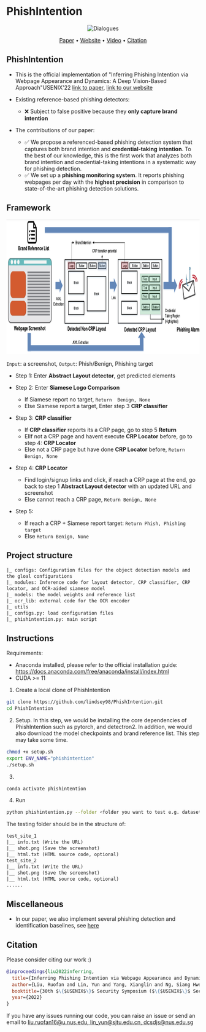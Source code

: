 # PhishIntention
<div align="center">

![Dialogues](https://img.shields.io/badge/Proctected\_Brands\_Size-277-green?style=flat-square)

</div>
<p align="center">
  <a href="https://www.usenix.org/conference/usenixsecurity22/presentation/liu-ruofan">Paper</a> •
  <a href="https://sites.google.com/view/
phishintention">Website</a> •
  <a href="https://www.youtube.com/watch?v=yU7FrlSJ818">Video</a> •
  <a href="#citation">Citation</a>
</p>

## PhishIntention
- This is the official implementation of "Inferring Phishing Intention via Webpage Appearance and Dynamics: A Deep Vision-Based Approach"USENIX'22 [link to paper](http://linyun.info/publications/usenix22.pdf), [link to our website](https://sites.google.com/view/phishintention/home)

- Existing reference-based phishing detectors:
   - :x: Subject to false positive because they **only capture brand intention**
     
- The contributions of our paper:
   - :white_check_mark: We propose a referenced-based phishing detection system that captures both brand intention and **credential-taking intention**. To the best of our knowledge, this is the first work that analyzes both brand intention and credential-taking intentions in a systematic way for phishing detection.
   - :white_check_mark: We set up a **phishing monitoring system**. It reports phishing webpages per day with the **highest precision** in comparison to state-of-the-art phishing detection solutions.

## Framework
<img src="big_pic/Screenshot 2021-08-13 at 9.15.56 PM.png" style="width:2000px;height:350px"/>

```Input```: a screenshot, ```Output```: Phish/Benign, Phishing target
- Step 1: Enter <b>Abstract Layout detector</b>, get predicted elements

- Step 2: Enter <b>Siamese Logo Comparison</b>
    - If Siamese report no target, ```Return  Benign, None```
    - Else Siamese report a target, Enter step 3 <b>CRP classifier</b>
       
- Step 3: <b>CRP classifier</b>
   - If <b>CRP classifier</b> reports its a CRP page, go to step 5 <b>Return</b>
   - ElIf not a CRP page and havent execute <b>CRP Locator</b> before, go to step 4: <b>CRP Locator</b>
   - Else not a CRP page but have done <b>CRP Locator</b> before, ```Return Benign, None``` 

- Step 4: <b>CRP Locator</b>
   - Find login/signup links and click, if reach a CRP page at the end, go back to step 1 <b>Abstract Layout detector</b> with an updated URL and screenshot
   - Else cannot reach a CRP page, ```Return Benign, None``` 
   
- Step 5: 
    - If reach a CRP + Siamese report target: ```Return Phish, Phishing target``` 
    - Else ```Return Benign, None``` 

## Project structure
```
|_ configs: Configuration files for the object detection models and the gloal configurations
|_ modules: Inference code for layout detector, CRP classifier, CRP locator, and OCR-aided siamese model
|_ models: the model weights and reference list
|_ ocr_lib: external code for the OCR encoder
|_ utils
|_ configs.py: load configuration files
|_ phishintention.py: main script
```

## Instructions
Requirements: 
- Anaconda installed, please refer to the official installation guide: https://docs.anaconda.com/free/anaconda/install/index.html
- CUDA >= 11
  
1. Create a local clone of PhishIntention
```bash
git clone https://github.com/lindsey98/PhishIntention.git
cd PhishIntention
```

2. Setup.
In this step, we would be installing the core dependencies of PhishIntention such as pytorch, and detectron2. 
In addition, we would also download the model checkpoints and brand reference list.
This step may take some time.
```bash
chmod +x setup.sh
export ENV_NAME="phishintention"
./setup.sh
```

3. 
```bash
conda activate phishintention
```

4. Run
```bash
python phishintention.py --folder <folder you want to test e.g. datasets/test_sites> --output_txt <where you want to save the results e.g. test.txt>
```
The testing folder should be in the structure of:

```
test_site_1
|__ info.txt (Write the URL)
|__ shot.png (Save the screenshot)
|__ html.txt (HTML source code, optional)
test_site_2
|__ info.txt (Write the URL)
|__ shot.png (Save the screenshot)
|__ html.txt (HTML source code, optional)
......
```

## Miscellaneous
- In our paper, we also implement several phishing detection and identification baselines, see [here](https://github.com/lindsey98/PhishingBaseline)

## Citation
Please consider citing our work :)
```bibtex
@inproceedings{liu2022inferring,
  title={Inferring Phishing Intention via Webpage Appearance and Dynamics: A Deep Vision Based Approach},
  author={Liu, Ruofan and Lin, Yun and Yang, Xianglin and Ng, Siang Hwee and Divakaran, Dinil Mon and Dong, Jin Song},
  booktitle={30th $\{$USENIX$\}$ Security Symposium ($\{$USENIX$\}$ Security 21)},
  year={2022}
}
```
If you have any issues running our code, you can raise an issue or send an email to [liu.ruofan16@u.nus.edu, lin_yun@sjtu.edu.cn, dcsdjs@nus.edu.sg](mailto:liu.ruofan16@u.nus.edu,lin_yun@sjtu.edu.cn,dcsdjs@nus.edu.sg)
